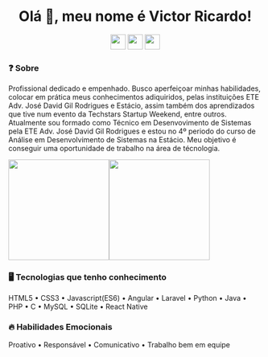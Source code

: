 <h1 align="center">Olá 👋, meu nome é Victor Ricardo!</h1>

<div style="display: inline_block" align="center">
    <a href="https://www.linkedin.com/in/victor-ricardo-oliveira-nunes-a631a9248?lipi=urn%3Ali%3Apage%3Ad_flagship3_profile_view_base_contact_details%3BjWSQLz57Sjub6ZL%2BbslK8Q%3D%3D" target="_blank">
      <img height="30" max-width="100%" src="https://img.shields.io/badge/-LinkedIn-F23030?style=for-the-badge&logo=linkedin&logoColor=white" target="_blank"></a>
    <a href="https://instagram.com/victoroliver_rick" target="_blank">
      <img height="30" max-width="100%" src="https://img.shields.io/badge/-Instagram-F23030?style=for-the-badge&logo=instagram&logoColor=white" target="_blank"></a>
    <a href = "mailto:victoroliv2004@gmail.com">
      <img height="30" max-width="100%" src="https://img.shields.io/badge/Gmail-F23030?style=for-the-badge&logo=gmail&logoColor=white" target="_blank"></a>
</div>


### ❓ Sobre 

Profissional dedicado e empenhado. Busco aperfeiçoar minhas habilidades, colocar em prática meus conhecimentos adiquiridos, pelas instituições ETE Adv. José David Gil Rodrigues e Estácio, assim também dos aprendizados que tive num evento da Techstars Startup Weekend, entre outros. Atualmente sou formado como Técnico em Desenvovimento de Sistemas pela ETE Adv. José David Gil Rodrigues e estou no 4º periodo do curso de Análise em Desenvolvimento de Sistemas na Estácio. Meu objetivo é conseguir uma oportunidade de trabalho na área de técnologia.  

<div align="center">
  <div style="display: flex;">
    <img height="200" max-width="100%" src="https://github-readme-stats.vercel.app/api/top-langs/?username=vitchin&layout=compact&show_icons=true&title_color=ffffff&icon_color=34abeb&text_color=daf7dc&bg_color=151515" style="vertical-align: top;" />
    <img height="200" max-width="100%" src="https://github-readme-stats.vercel.app/api?username=vitchin&show_icons=true&title_color=ffffff&icon_color=34abeb&text_color=daf7dc&bg_color=151515" />
  </div>
</div>
    
### 🖥️ Tecnologias que tenho conhecimento
HTML5 • CSS3 • Javascript(ES6) • Angular • Laravel • Python • Java • PHP • C • MySQL • SQLite • React Native

### 🔥 Habilidades Emocionais
Proativo • Responsável • Comunicativo • Trabalho bem em equipe
